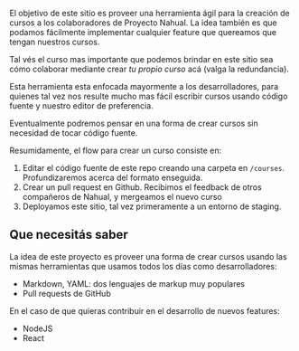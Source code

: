 El objetivo de este sitio es proveer una herramienta ágil para la creación de cursos a los colaboradores de Proyecto Nahual.
La idea también es que podamos fácilmente implementar cualquier feature que quereamos que tengan nuestros cursos.

Tal vés el curso mas importante que podemos brindar en este sitio sea cómo colaborar mediante crear *tu propio curso* acá (valga la redundancia).

Esta herramienta esta enfocada mayormente a los desarrolladores, para quienes tal vez nos resulte mucho mas fácil escribir cursos usando código fuente y nuestro editor de preferencia.

Eventualmente podremos pensar en una forma de crear cursos sin necesidad de tocar código fuente.

Resumidamente, el flow para crear un curso consiste en:

1. Editar el código fuente de este repo creando una carpeta en `/courses`. Profundizaremos acerca del formato enseguida.
2. Crear un pull request en Github. Recibimos el feedback de otros compañeros de Nahual, y mergeamos el nuevo curso
3. Deployamos este sitio, tal vez primeramente a un entorno de staging.

## Que necesitás saber

La idea de este proyecto es proveer una forma de crear cursos usando las mismas herramientas que usamos todos los días como desarrolladores:

- Markdown, YAML: dos lenguajes de markup muy populares
- Pull requests de GitHub

En el caso de que quieras contribuir en el desarrollo de nuevos features:

- NodeJS
- React
